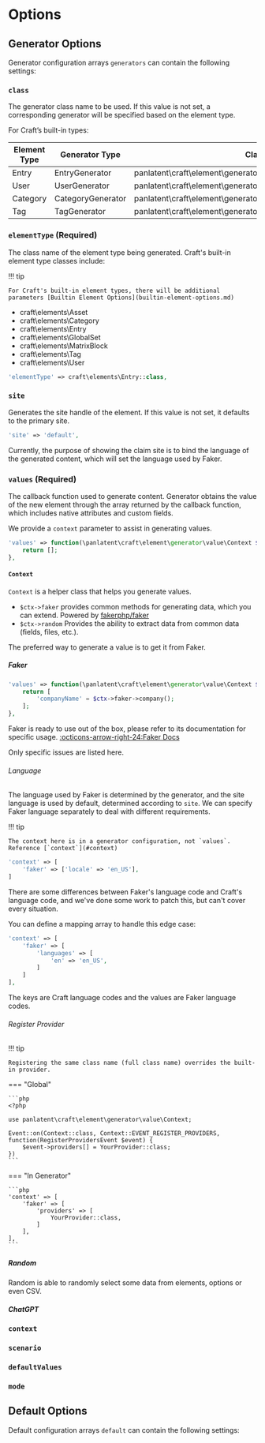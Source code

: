 # Options

## Generator Options

Generator configuration arrays `generators` can contain the following settings:

### `class`

The generator class name to be used. If this value is not set, a corresponding generator will be specified based on the element type.

For Craft’s built-in types:

| Element Type | Generator Type    | Class                                                          |
|--------------|-------------------|----------------------------------------------------------------|
| Entry        | EntryGenerator    | panlatent\craft\element\generator\generators\EntryGenerator    | 
| User         | UserGenerator     | panlatent\craft\element\generator\generators\UserGenerator     |
| Category     | CategoryGenerator | panlatent\craft\element\generator\generators\CategoryGenerator | 
| Tag          | TagGenerator      | panlatent\craft\element\generator\generators\TagGenerator      |


### `elementType` (Required)

The class name of the element type being generated. Craft's built-in element type classes include:

!!! tip

    For Craft's built-in element types, there will be additional parameters [Builtin Element Options](builtin-element-options.md)

- craft\elements\Asset
- craft\elements\Category
- craft\elements\Entry
- craft\elements\GlobalSet
- craft\elements\MatrixBlock
- craft\elements\Tag
- craft\elements\User

```php
'elementType' => craft\elements\Entry::class,
```

### `site`

Generates the site handle of the element. If this value is not set, it defaults to the primary site.

```php
'site' => 'default',
```

Currently, the purpose of showing the claim site is to bind the language of the generated content, which will set the language used by Faker.

### `values` (Required)

The callback function used to generate content. Generator obtains the value of the new element through the array returned by the callback function, 
which includes native attributes and custom fields.

We provide a `context` parameter to assist in generating values.

```php
'values' => function(\panlatent\craft\element\generator\value\Context $ctx) {
    return [];
},
```
#### `Context`

`Context` is a helper class that helps you generate values. 

+ `$ctx->faker` provides common methods for generating data, which you can extend. Powered by [fakerphp/faker](https://github.com/fakerphp/faker)
+ `$ctx->random` Provides the ability to extract data from common data (fields, files, etc.).

The preferred way to generate a value is to get it from Faker.

##### Faker

```php
'values' => function(\panlatent\craft\element\generator\value\Context $ctx) {
    return [
        'companyName' = $ctx->faker->company();
    ];
},
```

Faker is ready to use out of the box, please refer to its documentation for specific usage. [:octicons-arrow-right-24:Faker Docs](https://fakerphp.org)

Only specific issues are listed here.

###### Language

The language used by Faker is determined by the generator, and the site language is used by default, determined according to `site`.
We can specify Faker language separately to deal with different requirements.

!!! tip

    The context here is in a generator configuration, not `values`. Reference [`context`](#context)

```php
'context' => [
    'faker' => ['locale' => 'en_US'],
]
```

There are some differences between Faker's language code and Craft's language code, and we've done some work to patch this, but can't cover every situation.

You can define a mapping array to handle this edge case:

```php
'context' => [
    'faker' => [
        'languages' => [
            'en' => 'en_US',
        ]
    ]
],
```

The keys are Craft language codes and the values are Faker language codes.

###### Register Provider

!!! tip

    Registering the same class name (full class name) overrides the built-in provider.

=== "Global"

    ```php
    <?php

    use panlatent\craft\element\generator\value\Context;

    Event::on(Context::class, Context::EVENT_REGISTER_PROVIDERS, function(RegisterProvidersEvent $event) {
        $event->providers[] = YourProvider::class;
    })
    ```

=== "In Generator"

    ```php
    'context' => [
        'faker' => [
            'providers' => [
                YourProvider::class,
            ]
        ],
    ],
    ```

##### Random

Random is able to randomly select some data from elements, options or even CSV.

##### ChatGPT

### `context`

### `scenario`

### `defaultValues`

### `mode`

## Default Options

Default configuration arrays `default` can contain the following settings:

